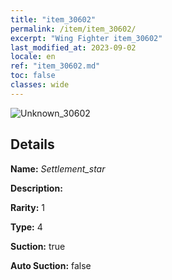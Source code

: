 ```yaml
---
title: "item_30602"
permalink: /item/item_30602/
excerpt: "Wing Fighter item_30602"
last_modified_at: 2023-09-02
locale: en
ref: "item_30602.md"
toc: false
classes: wide
---
```



 ![Unknown_30602](/images/item/Settlement_star_p.png)



## Details

 **Name:** *Settlement_star* 

 **Description:** 

 **Rarity:** 1 

 **Type:** 4 

 **Suction:** true 

 **Auto Suction:** false 


